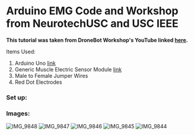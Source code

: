 # Arduino EMG Code and Workshop from NeurotechUSC and USC IEEE
**This tutorial was taken from DroneBot Workshop's YouTube linked [here](https://www.youtube.com/watch?v=wMVL3d2dN9U&ab_channel=DroneBotWorkshop).**

Items Used:
1. Arduino Uno [link](https://www.amazon.com/ELEGOO-Board-ATmega328P-ATMEGA16U2-Compliant/dp/B01EWOE0UU/ref=asc_df_B01EWOE0UU/?tag=hyprod-20&linkCode=df0&hvadid=309751315916&hvpos=&hvnetw=g&hvrand=10817911768631456663&hvpone=&hvptwo=&hvqmt=&hvdev=c&hvdvcmdl=&hvlocint=&hvlocphy=9030933&hvtargid=pla-455309014075&psc=1&mcid=4ed5986a9fd03eba946a83adced9204e&tag=&ref=&adgrpid=67183599252&hvpone=&hvptwo=&hvadid=309751315916&hvpos=&hvnetw=g&hvrand=10817911768631456663&hvqmt=&hvdev=c&hvdvcmdl=&hvlocint=&hvlocphy=9030933&hvtargid=pla-455309014075&gclid=CjwKCAiAqY6tBhAtEiwAHeRopa_ENvNNe7FMIbpYzbx08hMex9FLcPC1LhkiMIrP74lUQcIlZ3dCDxoCUCoQAvD_BwE)
2. Generic Muscle Electric Sensor Module [link](https://www.amazon.com/gp/product/B0CJ7FMSP4/ref=ppx_yo_dt_b_asin_image_o01_s00?ie=UTF8&psc=1)
3. Male to Female Jumper Wires
4. Red Dot Electrodes


### Set up:


### Images:
![IMG_9848](https://github.com/rskdmr/emg_sketch_code/assets/120705369/198fa13d-a8c0-4d9d-b3fd-487859486df5)
![IMG_9847](https://github.com/rskdmr/emg_sketch_code/assets/120705369/c88e1206-2967-46d9-8327-b2211953aec1)
![IMG_9846](https://github.com/rskdmr/emg_sketch_code/assets/120705369/5863f65f-265a-430f-86ba-5e0d59e63f94)
![IMG_9845](https://github.com/rskdmr/emg_sketch_code/assets/120705369/d3ee5a4c-de7e-491b-aaee-0713cef5fd67)
![IMG_9844](https://github.com/rskdmr/emg_sketch_code/assets/120705369/a44a8f0a-7942-4be7-97e6-8b612c91e708)




